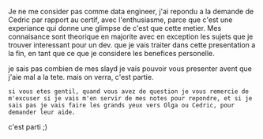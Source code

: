 


Je ne me consider pas comme data engineer, 
j'ai repondu a la demande de Cedric par rapport au certif, 
avec l'enthusiasme, parce que c'est une experiance qui donne une glimpse de c'est que 
cette metier. 
Mes connaisance sont theorique en majorite avec en exception les sujets que je trouver 
interessant pour un dev. que je vais traiter dans cette presentation a la fin, 
en tant que ce que je considere les benefices personelle. 

je sais pas combien de mes slayd je vais pouvoir vous presenter avent que j'aie mal a la tete. mais on verra, c'est partie. 

    si vous etes gentil, quand vous avez de question je vous remercie de m'excuser si je vais m'en servir de mes notes pour repondre, et si je sais pas je vais faire les grands yeux vers Olga ou Cedric, pour demander leur aide. 

c'est parti ;) 
    